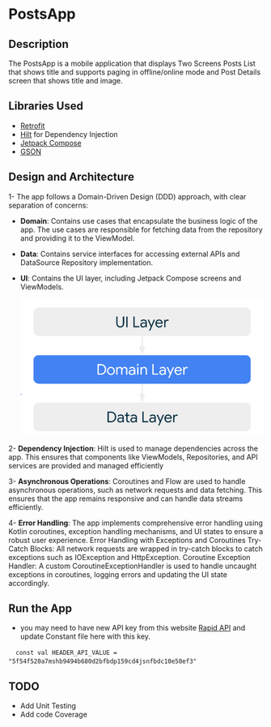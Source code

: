 # PostsApp

## Description
The PostsApp is a mobile application that displays Two Screens Posts List that shows title and supports paging in offline/online mode and Post Details screen that shows title and image.

## Libraries Used

- [Retrofit](https://github.com/square/retrofit)
- [Hilt](https://github.com/google/dagger) for Dependency Injection
- [Jetpack Compose](https://developer.android.com/compose)
- [GSON](https://github.com/google/gson)

## Design and Architecture

1- The app follows a Domain-Driven Design (DDD) approach, with clear separation of concerns:
- **Domain**: Contains use cases that encapsulate the business logic of the app. The use cases are responsible for fetching data from the repository and providing it to the ViewModel.
- **Data**: Contains service interfaces for accessing external APIs and DataSource Repository implementation.
- **UI**: Contains the UI layer, including Jetpack Compose screens and ViewModels.



  ![img_1.png](img_1.png)

2- **Dependency Injection**: Hilt is used to manage dependencies across the app. This ensures that components like ViewModels, Repositories, and API services are provided and managed efficiently

3- **Asynchronous Operations**: Coroutines and Flow are used to handle asynchronous operations, such as network requests and data fetching. This ensures that the app remains responsive and can handle data streams efficiently.

4- **Error Handling**: The app implements comprehensive error handling using Kotlin coroutines, exception handling mechanisms, and UI states to ensure a robust user experience.
Error Handling with Exceptions and Coroutines
Try-Catch Blocks: All network requests are wrapped in try-catch blocks to catch exceptions such as IOException and HttpException.
Coroutine Exception Handler: A custom CoroutineExceptionHandler is used to handle uncaught exceptions in coroutines, logging errors and updating the UI state accordingly.

## Run the App
- you may need to have new API key  from this website [Rapid API](https://rapidapi.com/bonaipowered/api/news-api14/playground/apiendpoint_8ef933e7-215e-4a0f-bc5f-f85bebd24f34) and update Constant file here with this key.

`  const val HEADER_API_VALUE = "5f54f520a7mshb9494b680d2bfbdp159cd4jsnfbdc10e50ef3"`
## TODO
- Add Unit Testing
- Add code Coverage